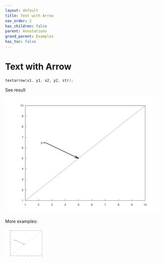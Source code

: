 ```yaml
---
layout: default
title: Text with Arrow
nav_order: 2
has_children: false
parent: Annotations
grand_parent: Examples
has_toc: false
---
```

# Text with Arrow

```cpp
textarrow(x1, y1, x2, y2, str);
```


See result

[![example_textarrow_1](textarrow/textarrow_1.svg)](https://github.com/alandefreitas/matplotplusplus/blob/master/examples/annotations/textarrow/textarrow_1.cpp)

More examples:
    
[![example_textarrow_2](textarrow/textarrow_2_thumb.png)](https://github.com/alandefreitas/matplotplusplus/blob/master/examples/annotations/textarrow/textarrow_2.cpp)

  




<!-- Generated with mdsplit: https://github.com/alandefreitas/mdsplit -->
